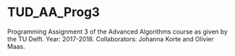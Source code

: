 # TUD_AA_Prog3
Programming Assignment 3 of the Advanced Algorithms course as given by the TU Delft. Year: 2017-2018. Collaborators: Johanna Korte and Olivier Maas.
